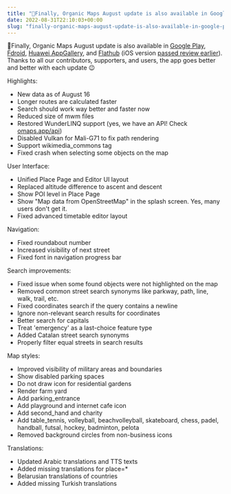 ```yaml
---
title: "🤖Finally, Organic Maps August update is also available in Google Play, Fdroid, Huawei AppGallery, and Flathub (iOS version passed review earlier)."
date: 2022-08-31T22:10:03+00:00
slug: "finally-organic-maps-august-update-is-also-available-in-google-play-fdroid-huawei-appgallery-and-flathub-ios-version-passed-review-earlier"
---
```


🤖Finally, Organic Maps August update is also available in [Google Play](https://play.google.com/store/apps/details?id=app.organicmaps), [Fdroid](https://f-droid.org/en/packages/app.organicmaps/), [Huawei AppGallery](https://appgallery.huawei.com/#/app/C104325611), and [Flathub](https://flathub.org/apps/details/app.organicmaps.desktop) (iOS version [passed review earlier](https://organicmaps.app/news/2022-08-24/meet-many-improvements-in-the-organic-maps-update-for-ios/)).
Thanks to all our contributors, supporters, and users, the app goes better and better with each update 😉

Highlights:
* New data as of August 16
* Longer routes are calculated faster
* Search should work way better and faster now
* Reduced size of mwm files
* Restored WunderLINQ support (yes, we have an API! Check [omaps.app/api](http://omaps.app/api))
* Disabled Vulkan for Mali-G71 to fix path rendering
* Support wikimedia\_commons tag
* Fixed crash when selecting some objects on the map

User Interface:
* Unified Place Page and Editor UI layout
* Replaced altitude difference to ascent and descent
* Show POI level in Place Page
* Show "Map data from OpenStreetMap" in the splash screen. Yes, many users don't get it.
* Fixed advanced timetable editor layout

Navigation:
* Fixed roundabout number
* Increased visibility of next street
* Fixed font in navigation progress bar

Search improvements:
* Fixed issue when some found objects were not highlighted on the map
* Removed common street search synonyms like parkway, path, line, walk, trail, etc.
* Fixed coordinates search if the query contains a newline
* Ignore non-relevant search results for coordinates
* Better search for capitals
* Treat 'emergency' as a last-choice feature type
* Added Catalan street search synonyms
* Properly filter equal streets in search results

Map styles:
* Improved visibility of military areas and boundaries
* Show disabled parking spaces
* Do not draw icon for residential gardens
* Render farm yard
* Add parking\_entrance
* Add playground and internet cafe icon
* Add second\_hand and charity
* Add table\_tennis, volleyball, beachvolleyball, skateboard, chess, padel, handball, futsal, hockey, badminton, pelota
* Removed background circles from non-business icons

Translations:
* Updated Arabic translations and TTS texts
* Added missing translations for place=\*
* Belarusian translations of countries
* Added missing Turkish translations
